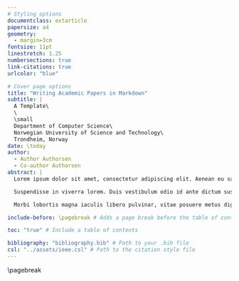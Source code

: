 ```yaml
---
# Styling options
documentclass: extarticle
papersize: a4
geometry:
  - margin=3cm
fontsize: 11pt
linestretch: 1.25
numbersections: true
link-citations: true
urlcolor: "blue"

# Cover page options
title: "Writing Academic Papers in Markdown"
subtitle: |
  A Template\
  \
  \small
  Department of Computer Science\
  Norwegian University of Science and Technology\
  Trondheim, Norway
date: \today
author:
  - Author Authorsen
  - Co-author Authorsen
abstract: |
  Lorem ipsum dolor sit amet, consectetur adipiscing elit. Aenean eu sagittis nisl. Duis vitae maximus libero. In hac habitasse platea dictumst. Vivamus ac fermentum libero. Curabitur aliquet lorem tincidunt, consequat nisl sed, ultricies nisi. Vivamus fermentum blandit dui, ac vehicula tellus mattis at. Nullam bibendum, neque ut efficitur posuere, nibh lorem molestie ex, vitae fermentum turpis ante id tellus. Phasellus ullamcorper lectus ipsum, nec volutpat urna fermentum at.

  Suspendisse in viverra lorem. Duis vestibulum odio id ante dictum suscipit. Nulla ut nisl ultrices, lobortis tortor vitae, egestas nisl. Mauris fringilla nulla purus, sit amet posuere metus dignissim nec. Aliquam nec velit a libero finibus dictum sit amet eget tellus. In lobortis euismod fermentum. Nullam nec iaculis neque, a dictum ipsum. Ut non scelerisque quam. In dapibus felis gravida eros dictum, eget porta urna sodales.

  Morbi lobortis magna iaculis libero pulvinar, vitae posuere metus dignissim. Aliquam erat volutpat. Nam ultricies ac dui id pulvinar. Cras quis eros maximus, sagittis urna vitae, auctor justo. Sed justo tellus, malesuada scelerisque porttitor id, vehicula eu elit. Proin egestas lacus at dignissim vestibulum. Ut vitae nulla scelerisque, gravida enim sed, accumsan ipsum. Donec porta faucibus purus eu consequat. Sed ac felis in dui pretium auctor vel eget magna. Morbi semper massa nunc, non fringilla enim tincidunt et.

include-before: \pagebreak # Adds a page break before the table of contents

toc: "true" # Include a table of contents

bibliography: "bibliography.bib" # Path to your .bib file
csl: "../assets/ieee.csl" # Path to the citation style file
---
```


\pagebreak <!-- Adds a page break after the table of contents -->
